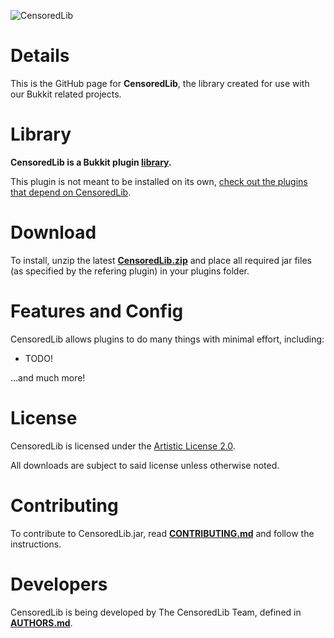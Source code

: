 ![CensoredLib](http://censoredsoftware.com/projects/censoredlib/logo.png "CensoredLib Logo")

Details
=======

This is the GitHub page for **CensoredLib**, the library created for use with our Bukkit related projects.
    
Library
======= 
**CensoredLib is a Bukkit plugin [library](https://en.wikipedia.org/wiki/Library_%28computing%29#Shared_libraries).**

This plugin is not meant to be installed on its own, [check out the plugins that depend on CensoredLib](http://dev.bukkit.org/search/?scope=projects&search=CensoredLib).

Download
======== 

To install, unzip the latest **[CensoredLib.zip](http://dev.bukkit.org/bukkit-plugins/censoredlib/files/)** and place all required jar files (as specified by the refering plugin) in your plugins folder.

Features and Config
=================== 

CensoredLib allows plugins to do many things with minimal effort, including:

  - TODO!

...and much more!

License
=======

CensoredLib is licensed under the [Artistic License 2.0](LICENSE.txt).

All downloads are subject to said license unless otherwise noted.

Contributing
============

To contribute to CensoredLib.jar, read [**CONTRIBUTING.md**](CONTRIBUTING.md) and follow the instructions.


Developers
==========

CensoredLib is being developed by The CensoredLib Team, defined in [**AUTHORS.md**](AUTHORS.md).

